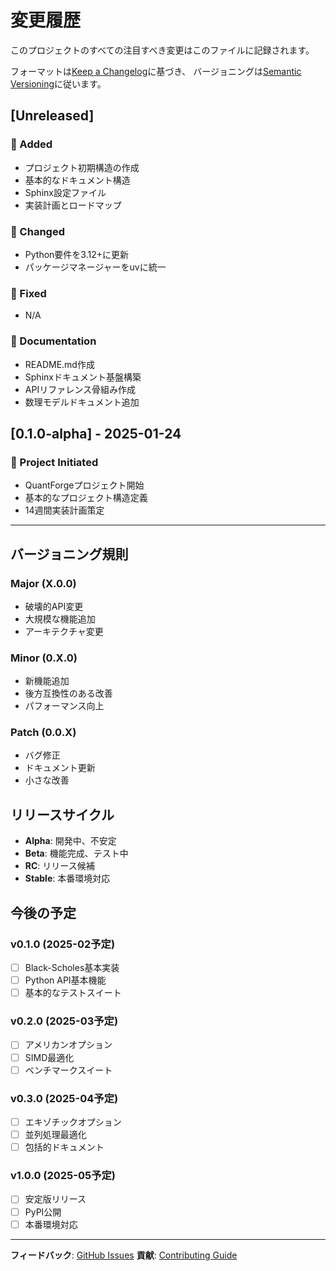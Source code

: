 # 変更履歴

このプロジェクトのすべての注目すべき変更はこのファイルに記録されます。

フォーマットは[Keep a Changelog](https://keepachangelog.com/ja/1.0.0/)に基づき、
バージョニングは[Semantic Versioning](https://semver.org/lang/ja/)に従います。

## [Unreleased]

### 🚀 Added
- プロジェクト初期構造の作成
- 基本的なドキュメント構造
- Sphinx設定ファイル
- 実装計画とロードマップ

### 🔧 Changed
- Python要件を3.12+に更新
- パッケージマネージャーをuvに統一

### 🐛 Fixed
- N/A

### 📝 Documentation
- README.md作成
- Sphinxドキュメント基盤構築
- APIリファレンス骨組み作成
- 数理モデルドキュメント追加

## [0.1.0-alpha] - 2025-01-24

### 🎉 Project Initiated
- QuantForgeプロジェクト開始
- 基本的なプロジェクト構造定義
- 14週間実装計画策定

---

## バージョニング規則

### Major (X.0.0)
- 破壊的API変更
- 大規模な機能追加
- アーキテクチャ変更

### Minor (0.X.0)
- 新機能追加
- 後方互換性のある改善
- パフォーマンス向上

### Patch (0.0.X)
- バグ修正
- ドキュメント更新
- 小さな改善

## リリースサイクル

- **Alpha**: 開発中、不安定
- **Beta**: 機能完成、テスト中
- **RC**: リリース候補
- **Stable**: 本番環境対応

## 今後の予定

### v0.1.0 (2025-02予定)
- [ ] Black-Scholes基本実装
- [ ] Python API基本機能
- [ ] 基本的なテストスイート

### v0.2.0 (2025-03予定)
- [ ] アメリカンオプション
- [ ] SIMD最適化
- [ ] ベンチマークスイート

### v0.3.0 (2025-04予定)
- [ ] エキゾチックオプション
- [ ] 並列処理最適化
- [ ] 包括的ドキュメント

### v1.0.0 (2025-05予定)
- [ ] 安定版リリース
- [ ] PyPI公開
- [ ] 本番環境対応

---

**フィードバック**: [GitHub Issues](https://github.com/yourusername/quantforge/issues)
**貢献**: [Contributing Guide](development/contributing.md)